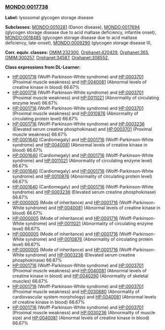 
### [MONDO:0017738](http://purl.obolibrary.org/obo/MONDO_0017738)
**Label:** lysosomal glycogen storage disease

**Subclasses:** [MONDO:0010281](http://purl.obolibrary.org/obo/MONDO_0010281) (Danon disease), [MONDO:0017694](http://purl.obolibrary.org/obo/MONDO_0017694) (glycogen storage disease due to acid maltase deficiency, infantile onset), [MONDO:0018485](http://purl.obolibrary.org/obo/MONDO_0018485) (glycogen storage disease due to acid maltase deficiency, late-onset), [MONDO:0009290](http://purl.obolibrary.org/obo/MONDO_0009290) (glycogen storage disease II), 

**Corr. equiv. classes:** [OMIM:232300](http://purl.obolibrary.org/obo/OMIM_232300), [Orphanet:420429](http://www.orpha.net/ORDO/Orphanet_420429), [Orphanet:365](http://www.orpha.net/ORDO/Orphanet_365), [OMIM:300257](http://purl.obolibrary.org/obo/OMIM_300257), [Orphanet:34587](http://www.orpha.net/ORDO/Orphanet_34587), [Orphanet:308552](http://www.orpha.net/ORDO/Orphanet_308552), 

**Class expressions from DL-Learner:**

- [HP:0001716](http://purl.obolibrary.org/obo/HP_0001716) (Wolff-Parkinson-White syndrome) and [HP:0003701](http://purl.obolibrary.org/obo/HP_0003701) (Proximal muscle weakness) and [HP:0040081](http://purl.obolibrary.org/obo/HP_0040081) (Abnormal levels of creatine kinase in blood) 66.67%
- [HP:0001716](http://purl.obolibrary.org/obo/HP_0001716) (Wolff-Parkinson-White syndrome) and [HP:0003701](http://purl.obolibrary.org/obo/HP_0003701) (Proximal muscle weakness) and [HP:0011021](http://purl.obolibrary.org/obo/HP_0011021) (Abnormality of circulating enzyme level) 66.67%
- [HP:0001716](http://purl.obolibrary.org/obo/HP_0001716) (Wolff-Parkinson-White syndrome) and [HP:0003701](http://purl.obolibrary.org/obo/HP_0003701) (Proximal muscle weakness) and [HP:0010876](http://purl.obolibrary.org/obo/HP_0010876) (Abnormality of circulating protein level) 66.67%
- [HP:0001716](http://purl.obolibrary.org/obo/HP_0001716) (Wolff-Parkinson-White syndrome) and [HP:0003236](http://purl.obolibrary.org/obo/HP_0003236) (Elevated serum creatine phosphokinase) and [HP:0003701](http://purl.obolibrary.org/obo/HP_0003701) (Proximal muscle weakness) 66.67%
- [HP:0001640](http://purl.obolibrary.org/obo/HP_0001640) (Cardiomegaly) and [HP:0001716](http://purl.obolibrary.org/obo/HP_0001716) (Wolff-Parkinson-White syndrome) and [HP:0040081](http://purl.obolibrary.org/obo/HP_0040081) (Abnormal levels of creatine kinase in blood) 66.67%
- [HP:0001640](http://purl.obolibrary.org/obo/HP_0001640) (Cardiomegaly) and [HP:0001716](http://purl.obolibrary.org/obo/HP_0001716) (Wolff-Parkinson-White syndrome) and [HP:0011021](http://purl.obolibrary.org/obo/HP_0011021) (Abnormality of circulating enzyme level) 66.67%
- [HP:0001640](http://purl.obolibrary.org/obo/HP_0001640) (Cardiomegaly) and [HP:0001716](http://purl.obolibrary.org/obo/HP_0001716) (Wolff-Parkinson-White syndrome) and [HP:0010876](http://purl.obolibrary.org/obo/HP_0010876) (Abnormality of circulating protein level) 66.67%
- [HP:0001640](http://purl.obolibrary.org/obo/HP_0001640) (Cardiomegaly) and [HP:0001716](http://purl.obolibrary.org/obo/HP_0001716) (Wolff-Parkinson-White syndrome) and [HP:0003236](http://purl.obolibrary.org/obo/HP_0003236) (Elevated serum creatine phosphokinase) 66.67%
- [HP:0000005](http://purl.obolibrary.org/obo/HP_0000005) (Mode of inheritance) and [HP:0001716](http://purl.obolibrary.org/obo/HP_0001716) (Wolff-Parkinson-White syndrome) and [HP:0040081](http://purl.obolibrary.org/obo/HP_0040081) (Abnormal levels of creatine kinase in blood) 66.67%
- [HP:0000005](http://purl.obolibrary.org/obo/HP_0000005) (Mode of inheritance) and [HP:0001716](http://purl.obolibrary.org/obo/HP_0001716) (Wolff-Parkinson-White syndrome) and [HP:0011021](http://purl.obolibrary.org/obo/HP_0011021) (Abnormality of circulating enzyme level) 66.67%
- [HP:0000005](http://purl.obolibrary.org/obo/HP_0000005) (Mode of inheritance) and [HP:0001716](http://purl.obolibrary.org/obo/HP_0001716) (Wolff-Parkinson-White syndrome) and [HP:0010876](http://purl.obolibrary.org/obo/HP_0010876) (Abnormality of circulating protein level) 66.67%
- [HP:0000005](http://purl.obolibrary.org/obo/HP_0000005) (Mode of inheritance) and [HP:0001716](http://purl.obolibrary.org/obo/HP_0001716) (Wolff-Parkinson-White syndrome) and [HP:0003236](http://purl.obolibrary.org/obo/HP_0003236) (Elevated serum creatine phosphokinase) 66.67%
- [HP:0001716](http://purl.obolibrary.org/obo/HP_0001716) (Wolff-Parkinson-White syndrome) and [HP:0003701](http://purl.obolibrary.org/obo/HP_0003701) (Proximal muscle weakness) and [HP:0040081](http://purl.obolibrary.org/obo/HP_0040081) (Abnormal levels of creatine kinase in blood) and [HP:0040290](http://purl.obolibrary.org/obo/HP_0040290) (Abnormality of skeletal muscles) 66.67%
- [HP:0001716](http://purl.obolibrary.org/obo/HP_0001716) (Wolff-Parkinson-White syndrome) and [HP:0003701](http://purl.obolibrary.org/obo/HP_0003701) (Proximal muscle weakness) and [HP:0030680](http://purl.obolibrary.org/obo/HP_0030680) (Abnormality of cardiovascular system morphology) and [HP:0040081](http://purl.obolibrary.org/obo/HP_0040081) (Abnormal levels of creatine kinase in blood) 66.67%
- [HP:0001716](http://purl.obolibrary.org/obo/HP_0001716) (Wolff-Parkinson-White syndrome) and [HP:0003701](http://purl.obolibrary.org/obo/HP_0003701) (Proximal muscle weakness) and [HP:0030236](http://purl.obolibrary.org/obo/HP_0030236) (Abnormality of muscle size) and [HP:0040081](http://purl.obolibrary.org/obo/HP_0040081) (Abnormal levels of creatine kinase in blood) 66.67%


